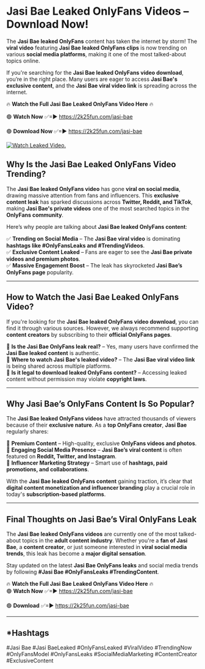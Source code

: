 # Jasi Bae Leaked OnlyFans Videos – Download Now!

The **Jasi Bae leaked OnlyFans** content has taken the internet by storm! The **viral video** featuring **Jasi Bae leaked OnlyFans clips** is now trending on various **social media platforms**, making it one of the most talked-about topics online.  

If you're searching for the **Jasi Bae leaked OnlyFans video download**, you’re in the right place. Many users are eager to access **Jasi Bae's exclusive content**, and the **Jasi Bae viral video link** is spreading across the internet.  

🔥 **Watch the Full Jasi Bae Leaked OnlyFans Video Here** 🔥  

🟢 **Watch Now** ✅=► https://2k25fun.com/jasi-bae

🟢 **Download Now** ✅=► https://2k25fun.com/jasi-bae

[![Watch Leaked Video.](https://miro.medium.com/v2/resize:fit:828/format:webp/1*cilzJN44JGOrTw9NJCrNHA.gif "Watch Leaked Video")](https://2k25fun.com/jasi-bae)

## **Why Is the Jasi Bae Leaked OnlyFans Video Trending?**  

The **Jasi Bae leaked OnlyFans video** has gone **viral on social media**, drawing massive attention from fans and influencers. This **exclusive content leak** has sparked discussions across **Twitter, Reddit, and TikTok**, making **Jasi Bae's private videos** one of the most searched topics in the **OnlyFans community**.  

Here’s why people are talking about **Jasi Bae leaked OnlyFans content**:  

✅ **Trending on Social Media** – The **Jasi Bae viral video** is dominating **hashtags like #OnlyFansLeaks and #TrendingVideos**.  
✅ **Exclusive Content Leaked** – Fans are eager to see the **Jasi Bae private videos and premium photos**.  
✅ **Massive Engagement Boost** – The leak has skyrocketed **Jasi Bae’s OnlyFans page** popularity.  

---

## **How to Watch the Jasi Bae Leaked OnlyFans Video?**  

If you're looking for the **Jasi Bae leaked OnlyFans video download**, you can find it through various sources. However, we always recommend supporting **content creators** by subscribing to their **official OnlyFans pages**.  

🔹 **Is the Jasi Bae OnlyFans leak real?** – Yes, many users have confirmed the **Jasi Bae leaked content** is authentic.  
🔹 **Where to watch Jasi Bae's leaked video?** – The **Jasi Bae viral video link** is being shared across multiple platforms.  
🔹 **Is it legal to download leaked OnlyFans content?** – Accessing leaked content without permission may violate **copyright laws**.  

---

## **Why Jasi Bae’s OnlyFans Content Is So Popular?**  

The **Jasi Bae leaked OnlyFans videos** have attracted thousands of viewers because of their **exclusive nature**. As a **top OnlyFans creator**, **Jasi Bae** regularly shares:  

📌 **Premium Content** – High-quality, exclusive **OnlyFans videos and photos**.  
📌 **Engaging Social Media Presence** – **Jasi Bae’s viral content** is often featured on **Reddit, Twitter, and Instagram**.  
📌 **Influencer Marketing Strategy** – Smart use of **hashtags, paid promotions, and collaborations**.  

With the **Jasi Bae leaked OnlyFans content** gaining traction, it’s clear that **digital content monetization and influencer branding** play a crucial role in today's **subscription-based platforms**.  

---

## **Final Thoughts on Jasi Bae’s Viral OnlyFans Leak**  

The **Jasi Bae leaked OnlyFans videos** are currently one of the most talked-about topics in the **adult content industry**. Whether you're a **fan of Jasi Bae**, a **content creator**, or just someone interested in **viral social media trends**, this leak has become a **major digital sensation**.  

Stay updated on the latest **Jasi Bae OnlyFans leaks** and social media trends by following **#Jasi Bae #OnlyFansLeaks #TrendingContent**.  

🔥 **Watch the Full Jasi Bae Leaked OnlyFans Video Here** 🔥  
🟢 **Watch Now** ✅=► https://2k25fun.com/jasi-bae

🟢 **Download** ✅=► https://2k25fun.com/jasi-bae

---

## *Hashtags
#Jasi Bae #Jasi BaeLeaked #OnlyFansLeaked #ViralVideo #TrendingNow #OnlyFansModel #OnlyFansLeaks #SocialMediaMarketing #ContentCreator #ExclusiveContent  